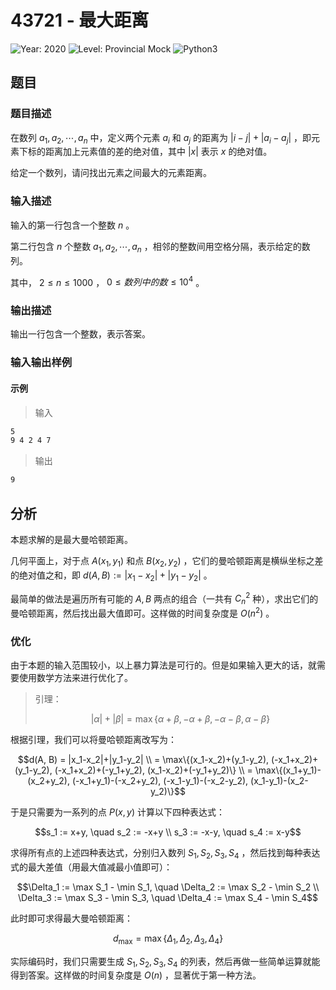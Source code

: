 # 43721 - 最大距离

![Year: 2020](https://img.shields.io/badge/Year-2020-white)
![Level: Provincial Mock](https://img.shields.io/badge/Level-Provincial%20Mock-blue)
![Python3](https://img.shields.io/badge/Python3-AC-green)

## 题目

### 题目描述

在数列 $a_1, a_2, \cdots, a_n$ 中，定义两个元素 $a_i$ 和 $a_j$ 的距离为 $|i-j|+|a_i-a_j|$ ，即元素下标的距离加上元素值的差的绝对值，其中 $|x|$ 表示 $x$ 的绝对值。

给定一个数列，请问找出元素之间最大的元素距离。

### 输入描述

输入的第一行包含一个整数 $n$ 。

第二行包含 $n$ 个整数 $a_1, a_2, \cdots, a_n$ ，相邻的整数间用空格分隔，表示给定的数列。

其中， $2 \leq n \leq 1000$ ， $0 \leq 数列中的数 \leq 10^4$ 。

### 输出描述

输出一行包含一个整数，表示答案。

### 输入输出样例

#### 示例

> 输入

```txt
5
9 4 2 4 7
```

> 输出

```txt
9
```

## 分析

本题求解的是最大曼哈顿距离。

几何平面上，对于点 $A(x_1, y_1)$ 和点 $B(x_2, y_2)$ ，它们的曼哈顿距离是横纵坐标之差的绝对值之和，即 $d(A,B) := |x_1-x_2|+|y_1-y_2|$ 。

最简单的做法是遍历所有可能的 $A,B$ 两点的组合（一共有 $C_n^2$ 种），求出它们的曼哈顿距离，然后找出最大值即可。这样做的时间复杂度是 $O(n^2)$ 。

### 优化

由于本题的输入范围较小，以上暴力算法是可行的。但是如果输入更大的话，就需要使用数学方法来进行优化了。

> 引理： 
> ```math
> |\alpha|+|\beta| = \max\{\alpha+\beta, -\alpha+\beta, -\alpha-\beta, \alpha-\beta\}
>```

根据引理，我们可以将曼哈顿距离改写为：

```math
d(A, B) = |x_1-x_2|+|y_1-y_2| \\
= \max\{(x_1-x_2)+(y_1-y_2), (-x_1+x_2)+(y_1-y_2), (-x_1+x_2)+(-y_1+y_2), (x_1-x_2)+(-y_1+y_2)\} \\
= \max\{(x_1+y_1)-(x_2+y_2), (-x_1+y_1)-(-x_2+y_2), (-x_1-y_1)-(-x_2-y_2), (x_1-y_1)-(x_2-y_2)\}
```

于是只需要为一系列的点 $P(x, y)$ 计算以下四种表达式：

```math
s_1 := x+y, \quad s_2 := -x+y \\
s_3 := -x-y, \quad s_4 := x-y
```

求得所有点的上述四种表达式，分别归入数列 $S_1, S_2, S_3,S_4$ ，然后找到每种表达式的最大差值（用最大值减最小值即可）：

```math
\Delta_1 := \max S_1 - \min S_1, \quad \Delta_2 := \max S_2 - \min S_2 \\
\Delta_3 := \max S_3 - \min S_3, \quad \Delta_4 := \max S_4 - \min S_4
```

此时即可求得最大曼哈顿距离：

```math
d_{\max} = \max\{\Delta_1, \Delta_2, \Delta_3, \Delta_4\}
```

实际编码时，我们只需要生成 $S_1, S_2, S_3, S_4$ 的列表，然后再做一些简单运算就能得到答案。这样做的时间复杂度是 $O(n)$ ，显著优于第一种方法。
